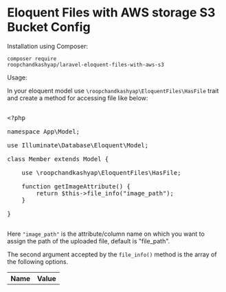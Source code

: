 # Eloquent Files with AWS storage S3 Bucket Config

Installation using Composer:

<code>composer require roopchandkashyap/laravel-eloquent-files-with-aws-s3</code>


Usage: 

In your eloquent model use `\roopchandkashyap\EloquentFiles\HasFile` trait and create a method for accessing file like below:

<pre>

&lt;?php

namespace App\Model;

use Illuminate\Database\Eloquent\Model;

class Member extends Model {

	use \roopchandkashyap\EloquentFiles\HasFile;

	function getImageAttribute() {
		return $this->file_info("image_path");
	}

}

</pre>

Here `"image_path"` is the attribute/column name on which you want to assign the path of the uploaded file, default is "file_path".

The second argument accepted by the `file_info()` method is the array of the following options.

<table>
	<tr>
		<th>
			Name
		</td>
		<th>
			Value
		</th>
	<tr>
</table>
